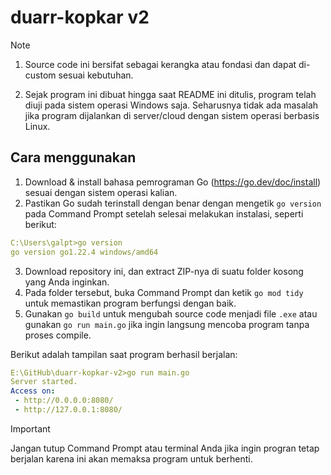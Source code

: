 # duarr-kopkar v2

> [!NOTE]
>
> 1. Source code ini bersifat sebagai kerangka atau fondasi dan dapat di-custom sesuai kebutuhan.
>
> 2. Sejak program ini dibuat hingga saat README ini ditulis, program telah diuji pada sistem operasi Windows saja. Seharusnya tidak ada masalah jika program dijalankan di server/cloud dengan sistem operasi berbasis Linux.

## Cara menggunakan

1. Download & install bahasa pemrograman Go (https://go.dev/doc/install) sesuai dengan sistem operasi kalian.
2. Pastikan Go sudah terinstall dengan benar dengan mengetik `go version` pada Command Prompt setelah selesai melakukan instalasi, seperti berikut:

```yaml
C:\Users\galpt>go version
go version go1.22.4 windows/amd64
```

3. Download repository ini, dan extract ZIP-nya di suatu folder kosong yang Anda inginkan.
4. Pada folder tersebut, buka Command Prompt dan ketik `go mod tidy` untuk memastikan program berfungsi dengan baik.
5. Gunakan `go build` untuk mengubah source code menjadi file `.exe` atau gunakan `go run main.go` jika ingin langsung mencoba program tanpa proses compile.

Berikut adalah tampilan saat program berhasil berjalan:

```yaml
E:\GitHub\duarr-kopkar-v2>go run main.go
Server started.
Access on:
 - http://0.0.0.0:8080/
 - http://127.0.0.1:8080/
```

> [!IMPORTANT]
>
> Jangan tutup Command Prompt atau terminal Anda jika ingin progran tetap berjalan karena ini akan memaksa program untuk berhenti.
